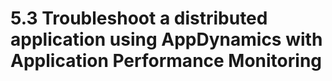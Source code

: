# 5.3 Troubleshoot a distributed application using AppDynamics with Application Performance Monitoring
